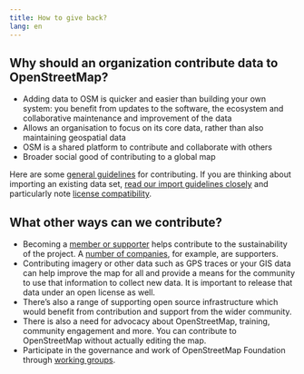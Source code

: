 ```yaml
---
title: How to give back?
lang: en
---
```


## Why should an organization contribute data to OpenStreetMap?

* Adding data to OSM is quicker and easier than building your own system: you benefit from updates to the software, the ecosystem and collaborative maintenance and improvement of the data
* Allows an organisation to focus on its core data, rather than also maintaining geospatial data
* OSM is a shared platform to contribute and collaborate with others
* Broader social good of contributing to a global map

Here are some [general guidelines](https://wiki.openstreetmap.org/wiki/How_We_Map) for contributing. If you are thinking about importing an existing data set, [read our import guidelines closely](https://wiki.openstreetmap.org/wiki/Import/Guidelines) and particularly note [license compatibility](https://wiki.openstreetmap.org/wiki/Import/Guidelines#Step_3_-_License_approval).

## What other ways can we contribute?

* Becoming a [member or supporter](/{{lang}}/about-osm-community/donate-to-osm/) helps contribute to the sustainability of the project. A [number of companies](https://wiki.osmfoundation.org/wiki/Corporate_Members), for example, are supporters.
* Contributing imagery or other data such as GPS traces or your GIS data can help improve the map for all and provide a means for the community to use that information to collect new data. It is important to release that data under an open license as well.
* There’s also a range of supporting open source infrastructure which would benefit from contribution and support from the wider community.
* There is also a need for advocacy about OpenStreetMap, training, community engagement and more. You can contribute to OpenStreetMap without actually editing the map.
* Participate in the governance and work of OpenStreetMap Foundation through [working groups](/{{lang}}/about-osm-community/working-groups/).
